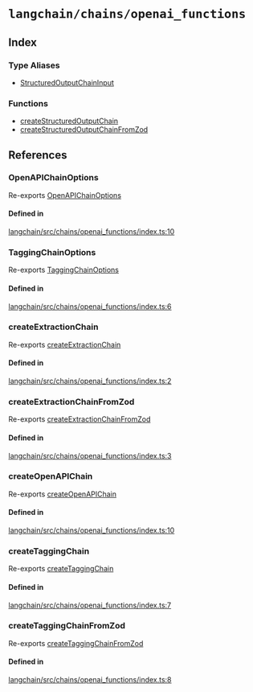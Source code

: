 `langchain/chains/openai_functions`
===================================

Index[](#index "Direct link to Index")
---------------------------------------

### Type Aliases[](#type-aliases "Direct link to Type Aliases")

*   [StructuredOutputChainInput](/docs/api/chains_openai_functions/types/StructuredOutputChainInput)

### Functions[](#functions "Direct link to Functions")

*   [createStructuredOutputChain](/docs/api/chains_openai_functions/functions/createStructuredOutputChain)
*   [createStructuredOutputChainFromZod](/docs/api/chains_openai_functions/functions/createStructuredOutputChainFromZod)

References[](#references "Direct link to References")
------------------------------------------------------

### OpenAPIChainOptions[](#openapichainoptions "Direct link to OpenAPIChainOptions")

Re-exports [OpenAPIChainOptions](/docs/api/chains/types/OpenAPIChainOptions)

#### Defined in[](#defined-in "Direct link to Defined in")

[langchain/src/chains/openai\_functions/index.ts:10](https://github.com/hwchase17/langchainjs/blob/1c1274d/langchain/src/chains/openai_functions/index.ts#L10)

### TaggingChainOptions[](#taggingchainoptions "Direct link to TaggingChainOptions")

Re-exports [TaggingChainOptions](/docs/api/chains/types/TaggingChainOptions)

#### Defined in[](#defined-in-1 "Direct link to Defined in")

[langchain/src/chains/openai\_functions/index.ts:6](https://github.com/hwchase17/langchainjs/blob/1c1274d/langchain/src/chains/openai_functions/index.ts#L6)

### createExtractionChain[](#createextractionchain "Direct link to createExtractionChain")

Re-exports [createExtractionChain](/docs/api/chains/functions/createExtractionChain)

#### Defined in[](#defined-in-2 "Direct link to Defined in")

[langchain/src/chains/openai\_functions/index.ts:2](https://github.com/hwchase17/langchainjs/blob/1c1274d/langchain/src/chains/openai_functions/index.ts#L2)

### createExtractionChainFromZod[](#createextractionchainfromzod "Direct link to createExtractionChainFromZod")

Re-exports [createExtractionChainFromZod](/docs/api/chains/functions/createExtractionChainFromZod)

#### Defined in[](#defined-in-3 "Direct link to Defined in")

[langchain/src/chains/openai\_functions/index.ts:3](https://github.com/hwchase17/langchainjs/blob/1c1274d/langchain/src/chains/openai_functions/index.ts#L3)

### createOpenAPIChain[](#createopenapichain "Direct link to createOpenAPIChain")

Re-exports [createOpenAPIChain](/docs/api/chains/functions/createOpenAPIChain)

#### Defined in[](#defined-in-4 "Direct link to Defined in")

[langchain/src/chains/openai\_functions/index.ts:10](https://github.com/hwchase17/langchainjs/blob/1c1274d/langchain/src/chains/openai_functions/index.ts#L10)

### createTaggingChain[](#createtaggingchain "Direct link to createTaggingChain")

Re-exports [createTaggingChain](/docs/api/chains/functions/createTaggingChain)

#### Defined in[](#defined-in-5 "Direct link to Defined in")

[langchain/src/chains/openai\_functions/index.ts:7](https://github.com/hwchase17/langchainjs/blob/1c1274d/langchain/src/chains/openai_functions/index.ts#L7)

### createTaggingChainFromZod[](#createtaggingchainfromzod "Direct link to createTaggingChainFromZod")

Re-exports [createTaggingChainFromZod](/docs/api/chains/functions/createTaggingChainFromZod)

#### Defined in[](#defined-in-6 "Direct link to Defined in")

[langchain/src/chains/openai\_functions/index.ts:8](https://github.com/hwchase17/langchainjs/blob/1c1274d/langchain/src/chains/openai_functions/index.ts#L8)